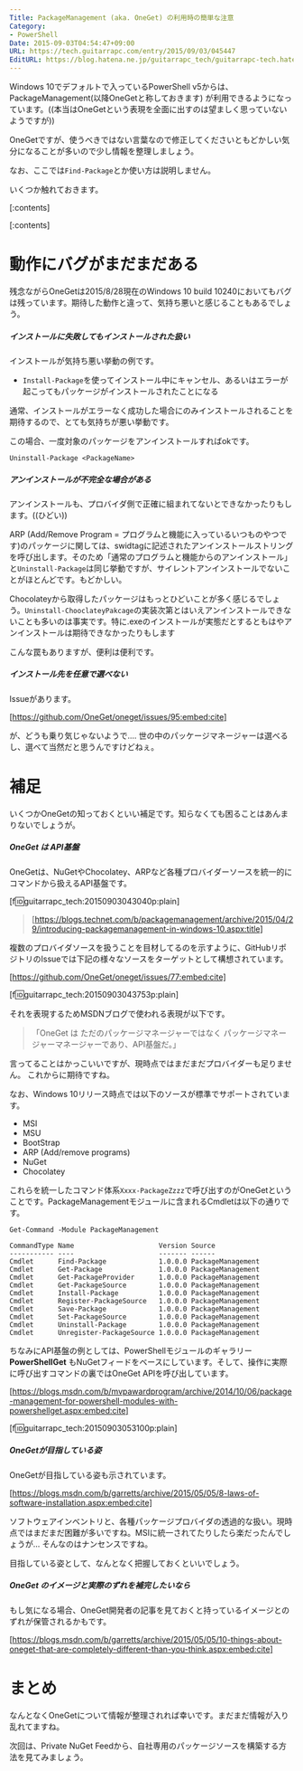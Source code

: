```yaml
---
Title: PackageManagement (aka. OneGet) の利用時の簡単な注意
Category:
- PowerShell
Date: 2015-09-03T04:54:47+09:00
URL: https://tech.guitarrapc.com/entry/2015/09/03/045447
EditURL: https://blog.hatena.ne.jp/guitarrapc_tech/guitarrapc-tech.hatenablog.com/atom/entry/6653458415119250950
---
```


Windows 10でデフォルトで入っているPowerShell v5からは、PackageManagement(以降OneGetと称しておきます) が利用できるようになっています。((本当はOneGetという表現を全面に出すのは望ましく思っていないようですが))

OneGetですが、使うべきではない言葉なので修正してくださいともどかしい気分になることが多いので少し情報を整理しましょう。

なお、ここでは`Find-Package`とか使い方は説明しません。

いくつか触れておきます。

[:contents]

[:contents]

# 動作にバグがまだまだある

残念ながらOneGetは2015/8/28現在のWindows 10 build 10240においてもバグは残っています。期待した動作と違って、気持ち悪いと感じることもあるでしょう。

##### インストールに失敗してもインストールされた扱い

インストールが気持ち悪い挙動の例です。

- `Install-Package`を使ってインストール中にキャンセル、あるいはエラーが起こってもパッケージがインストールされたことになる

通常、インストールがエラーなく成功した場合にのみインストールされることを期待するので、とても気持ちが悪い挙動です。

この場合、一度対象のパッケージをアンインストールすればokです。

```
Uninstall-Package <PackageName>
```

##### アンインストールが不完全な場合がある

アンインストールも、プロバイダ側で正確に組まれてないとできなかったりもします。((ひどい))

ARP (Add/Remove Program = プログラムと機能に入っているいつものやつです)のパッケージに関しては、swidtagに記述されたアンインストールストリングを呼び出します。そのため「通常のプログラムと機能からのアンインストール」と`Uninstall-Package`は同じ挙動ですが、サイレントアンインストールでないことがほとんどです。もどかしい。

Chocolateyから取得したパッケージはもっとひどいことが多く感じるでしょう。`Uninstall-ChooclateyPakcage`の実装次第とはいえアンインストールできないことも多いのは事実です。特に.exeのインストールが実態だとするともはやアンインストールは期待できなかったりもします

こんな罠もありますが、便利は便利です。

##### インストール先を任意で選べない

Issueがあります。

[https://github.com/OneGet/oneget/issues/95:embed:cite]

が、どうも乗り気じゃないようで.... 世の中のパッケージマネージャーは選べるし、選べて当然だと思うんですけどねぇ。

# 補足

いくつかOneGetの知っておくといい補足です。知らなくても困ることはあんまりないでしょうが。

##### OneGet は API基盤

OneGetは、NuGetやChocolatey、ARPなど各種プロバイダーソースを統一的にコマンドから扱えるAPI基盤です。

[f:id:guitarrapc_tech:20150903043040p:plain]

> [https://blogs.technet.com/b/packagemanagement/archive/2015/04/29/introducing-packagemanagement-in-windows-10.aspx:title]

複数のプロバイダソースを扱うことを目材してるのを示すように、GitHubリポジトリのIssueでは下記の様々なソースをターゲットとして構想されています。

[https://github.com/OneGet/oneget/issues/77:embed:cite]

[f:id:guitarrapc_tech:20150903043753p:plain]

それを表現するためMSDNブログで使われる表現が以下です。

>「OneGet は ただのパッケージマネージャーではなく パッケージマネージャーマネージャーであり、API基盤だ。」

言ってることはかっこいいですが、現時点ではまだまだプロバイダーも足りません。 これからに期待ですね。

なお、Windows 10リリース時点では以下のソースが標準でサポートされています。

- MSI
- MSU
- BootStrap
- ARP (Add/remove programs)
- NuGet
- Chocolatey

これらを統一したコマンド体系`Xxxx-PackageZzzz`で呼び出すのがOneGetということです。PackageManagementモジュールに含まれるCmdletは以下の通りです。

```
Get-Command -Module PackageManagement
```

```
CommandType Name                     Version Source
----------- ----                     ------- ------
Cmdlet      Find-Package             1.0.0.0 PackageManagement
Cmdlet      Get-Package              1.0.0.0 PackageManagement
Cmdlet      Get-PackageProvider      1.0.0.0 PackageManagement
Cmdlet      Get-PackageSource        1.0.0.0 PackageManagement
Cmdlet      Install-Package          1.0.0.0 PackageManagement
Cmdlet      Register-PackageSource   1.0.0.0 PackageManagement
Cmdlet      Save-Package             1.0.0.0 PackageManagement
Cmdlet      Set-PackageSource        1.0.0.0 PackageManagement
Cmdlet      Uninstall-Package        1.0.0.0 PackageManagement
Cmdlet      Unregister-PackageSource 1.0.0.0 PackageManagement
```

ちなみにAPI基盤の例としては、PowerShellモジュールのギャラリー **PowerShellGet** もNuGetフィードをベースにしています。そして、操作に実際に呼び出すコマンドの裏ではOneGet APIを呼び出しています。

[https://blogs.msdn.com/b/mvpawardprogram/archive/2014/10/06/package-management-for-powershell-modules-with-powershellget.aspx:embed:cite]

[f:id:guitarrapc_tech:20150903053100p:plain]

##### OneGetが目指している姿

OneGetが目指している姿も示されています。

[https://blogs.msdn.com/b/garretts/archive/2015/05/05/8-laws-of-software-installation.aspx:embed:cite]

ソフトウェアインベントリと、各種パッケージプロバイダの透過的な扱い。現時点ではまだまだ困難が多いですね。MSIに統一されてたりしたら楽だったんでしょうが... そんなのはナンセンスですね。

目指している姿として、なんとなく把握しておくといいでしょう。

##### OneGet のイメージと実際のずれを補完したいなら

もし気になる場合、OneGet開発者の記事を見ておくと持っているイメージとのずれが保管されるかもです。

[https://blogs.msdn.com/b/garretts/archive/2015/05/05/10-things-about-oneget-that-are-completely-different-than-you-think.aspx:embed:cite]


# まとめ

なんとなくOneGetについて情報が整理されれば幸いです。まだまだ情報が入り乱れてますね。

次回は、Private NuGet Feedから、自社専用のパッケージソースを構築する方法を見てみましょう。
